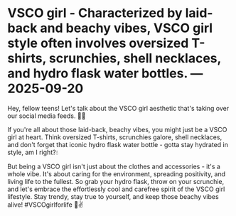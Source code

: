 # VSCO girl - Characterized by laid-back and beachy vibes, VSCO girl style often involves oversized T-shirts, scrunchies, shell necklaces, and hydro flask water bottles. — 2025-09-20

Hey, fellow teens! Let's talk about the VSCO girl aesthetic that's taking over our social media feeds. 🌊🐚

If you're all about those laid-back, beachy vibes, you might just be a VSCO girl at heart. Think oversized T-shirts, scrunchies galore, shell necklaces, and don't forget that iconic hydro flask water bottle - gotta stay hydrated in style, am I right?💧

But being a VSCO girl isn't just about the clothes and accessories - it's a whole vibe. It's about caring for the environment, spreading positivity, and living life to the fullest. So grab your hydro flask, throw on your scrunchie, and let's embrace the effortlessly cool and carefree spirit of the VSCO girl lifestyle. Stay trendy, stay true to yourself, and keep those beachy vibes alive! #VSCOgirlforlife 🌺✌️